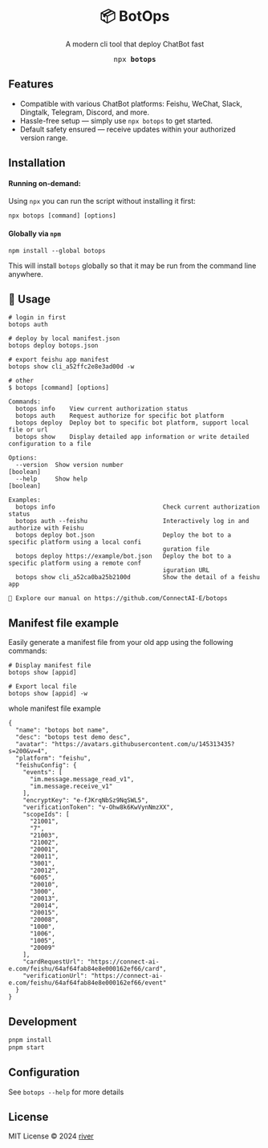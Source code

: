 
<h1 align="center">📦 BotOps</h1>

<p align="center">A modern cli tool that deploy ChatBot fast</p>

<pre align="center">npx <b>botops</b></pre>

## Features

- Compatible with various ChatBot platforms: Feishu, WeChat, Slack, Dingtalk, Telegram, Discord, and more.
- Hassle-free setup — simply use `npx botops` to get started.
- Default safety ensured — receive updates within your authorized version range.

## Installation

#### Running on-demand:

Using `npx` you can run the script without installing it first:

    npx botops [command] [options]

#### Globally via `npm`

    npm install --global botops

This will install `botops` globally so that it may be run from the command line anywhere.


## 🤯 Usage

```
# login in first
botops auth

# deploy by local manifest.json
botops deploy botops.json

# export feishu app manifest
botops show cli_a52ffc2e8e3ad00d -w

# other 
$ botops [command] [options]

Commands:
  botops info    View current authorization status
  botops auth    Request authorize for specific bot platform
  botops deploy  Deploy bot to specific bot platform, support local file or url
  botops show    Display detailed app information or write detailed configuration to a file

Options:
  --version  Show version number                                                           [boolean]
  --help     Show help                                                                     [boolean]

Examples:
  botops info                              Check current authorization status
  botops auth --feishu                     Interactively log in and authorize with Feishu
  botops deploy bot.json                   Deploy the bot to a specific platform using a local confi
                                           guration file
  botops deploy https://example/bot.json   Deploy the bot to a specific platform using a remote conf
                                           iguration URL
  botops show cli_a52ca0ba25b2100d         Show the detail of a feishu app

👻 Explore our manual on https://github.com/ConnectAI-E/botops

```

## Manifest file example

Easily generate a manifest file from your old app using the following commands:

```
# Display manifest file
botops show [appid]

# Export local file
botops show [appid] -w
```

whole manifest file example 
```
{
  "name": "botops bot name",
  "desc": "botops test demo desc",
  "avatar": "https://avatars.githubusercontent.com/u/145313435?s=200&v=4",
  "platform": "feishu",
  "feishuConfig": {
    "events": [
      "im.message.message_read_v1",
      "im.message.receive_v1"
    ],
    "encryptKey": "e-fJKrqNbSz9NqSWL5",
    "verificationToken": "v-Ohw8k6KwVynNmzXX",
    "scopeIds": [
      "21001",
      "7",
      "21003",
      "21002",
      "20001",
      "20011",
      "3001",
      "20012",
      "6005",
      "20010",
      "3000",
      "20013",
      "20014",
      "20015",
      "20008",
      "1000",
      "1006",
      "1005",
      "20009"
    ],
    "cardRequestUrl": "https://connect-ai-e.com/feishu/64af64fab84e8e000162ef66/card",
    "verificationUrl": "https://connect-ai-e.com/feishu/64af64fab84e8e000162ef66/event"
  }
}

```

## Development
```bash
pnpm install
pnpm start
```

## Configuration

See `botops --help` for more details

## License

MIT License © 2024 [river](https://github.com/leizhenpeng)

